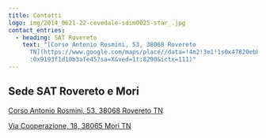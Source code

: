 ```yaml
---
title: Contatti
logo: img/2014_0621-22-cevedale-sdim0025-star_.jpg
contact_entries:
  - heading: SAT Rovereto
    text: "[Corso Antonio Rosmini, 53, 38068 Rovereto
      TN](https://www.google.com/maps/place//data=!4m2!3m1!1s0x47820ebbcbbe1d47\
      :0x9193f1d10b3afe45?sa=X&ved=1t:8290&ictx=111)"
---
```

## **Sede SAT Rovereto e Mori**

[Corso Antonio Rosmini, 53, 38068 Rovereto TN](https://www.google.com/maps/place//data=!4m2!3m1!1s0x47820ebbcbbe1d47:0x9193f1d10b3afe45?sa=X&ved=1t:8290&ictx=111)

[Via Cooperazione, 18, 38065 Mori TN](https://www.google.com/maps/place//data=!4m2!3m1!1s0x47820f9a4cec4e5f:0x8bf222087ed77a77?sa=X&ved=1t:8290&ictx=111)